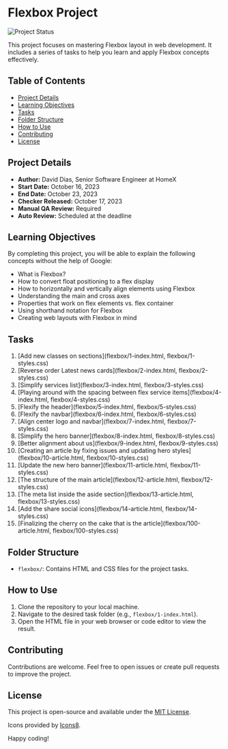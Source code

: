 # Flexbox Project

![Project Status](https://img.shields.io/badge/Status-Ongoing-brightgreen)

This project focuses on mastering Flexbox layout in web development. It includes a series of tasks to help you learn and apply Flexbox concepts effectively.

## Table of Contents

- [Project Details](#project-details)
- [Learning Objectives](#learning-objectives)
- [Tasks](#tasks)
- [Folder Structure](#folder-structure)
- [How to Use](#how-to-use)
- [Contributing](#contributing)
- [License](#license)

## Project Details

- **Author:** David Dias, Senior Software Engineer at HomeX
- **Start Date:** October 16, 2023
- **End Date:** October 23, 2023
- **Checker Released:** October 17, 2023
- **Manual QA Review:** Required
- **Auto Review:** Scheduled at the deadline

## Learning Objectives

By completing this project, you will be able to explain the following concepts without the help of Google:

- What is Flexbox?
- How to convert float positioning to a flex display
- How to horizontally and vertically align elements using Flexbox
- Understanding the main and cross axes
- Properties that work on flex elements vs. flex container
- Using shorthand notation for Flexbox
- Creating web layouts with Flexbox in mind

## Tasks

1. [Add new classes on sections](flexbox/1-index.html, flexbox/1-styles.css)
2. [Reverse order Latest news cards](flexbox/2-index.html, flexbox/2-styles.css)
3. [Simplify services list](flexbox/3-index.html, flexbox/3-styles.css)
4. [Playing around with the spacing between flex service items](flexbox/4-index.html, flexbox/4-styles.css)
5. [Flexify the header](flexbox/5-index.html, flexbox/5-styles.css)
6. [Flexify the navbar](flexbox/6-index.html, flexbox/6-styles.css)
7. [Align center logo and navbar](flexbox/7-index.html, flexbox/7-styles.css)
8. [Simplify the hero banner](flexbox/8-index.html, flexbox/8-styles.css)
9. [Better alignment about us](flexbox/9-index.html, flexbox/9-styles.css)
10. [Creating an article by fixing issues and updating hero styles](flexbox/10-article.html, flexbox/10-styles.css)
11. [Update the new hero banner](flexbox/11-article.html, flexbox/11-styles.css)
12. [The structure of the main article](flexbox/12-article.html, flexbox/12-styles.css)
13. [The meta list inside the aside section](flexbox/13-article.html, flexbox/13-styles.css)
14. [Add the share social icons](flexbox/14-article.html, flexbox/14-styles.css)
15. [Finalizing the cherry on the cake that is the article](flexbox/100-article.html, flexbox/100-styles.css)

## Folder Structure

- `flexbox/`: Contains HTML and CSS files for the project tasks.

## How to Use

1. Clone the repository to your local machine.
2. Navigate to the desired task folder (e.g., `flexbox/1-index.html`).
3. Open the HTML file in your web browser or code editor to view the result.

## Contributing

Contributions are welcome. Feel free to open issues or create pull requests to improve the project.

## License

This project is open-source and available under the [MIT License](LICENSE).

Icons provided by [Icons8](https://icons8.com/).

Happy coding!

